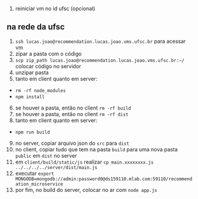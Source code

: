1. reiniciar vm no id ufsc (opcional)

na rede da ufsc
---

1. `ssh lucas.joao@recommendation.lucas.joao.vms.ufsc.br` para acessar vm
2. zipar a pasta com o código
3. `scp zip_path lucas.joao@recommendation.lucas.joao.vms.ufsc.br:~/` colocar código no servidor
4. unzipar pasta
5. tanto em client quanto em server:
  - `rm -rf node_modules`
  - `npm install`
6. se houver a pasta, então no client `rm -rf build`
7. se houver a pasta, então no client `rm -rf dist`
8. tanto em client quanto em server:
  - `npm run build`
9. no server, copiar arquivo json do `src` para `dist`
10. no client, copiar tudo que tem na pasta `build` para uma nova pasta `public` em `dist` no server
11. em `client/build/static/js` realizar `cp main.xxxxxxxx.js ../../../../server/dist/main.js`
12. executar `export MONGODB=mongodb://admin:password0@ds159110.mlab.com:59110/recommendation_microservice`
13. por fim, no build do server, colocar no ar com `node app.js`

